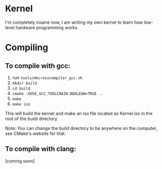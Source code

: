 Kernel
======

I'm completely insane now, I am writing my own kernel to learn how low-level hardware programming works.



Compiling
=========

To compile with gcc:
-------------------

1. run `tools/mkcrosscompiler_gcc.sh`
2. `mkdir build`
3. `cd build`
4. `cmake -DUSE_GCC_TOOLCHAIN:BOOLEAN=TRUE ..`
5. `make`
6. `make iso`

This will build the kernel and make an iso file located as Kernel.iso in the root of the build directory.

Note: You can change the build directory to be anywhere on the computer, see CMake's website for that.


To compile with clang:
----------------------

[coming soon]